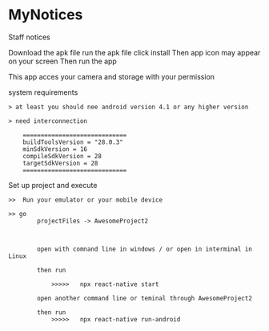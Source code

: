 # MyNotices
Staff notices

Download the apk file 
run the apk file
click install 
Then app icon may appear on your screen 
Then run the app


This app acces your camera and storage with your permission


system  requirements

 	> at least you should nee android version 4.1 or any higher version

 	> need interconnection

 		=============================
 		buildToolsVersion = "28.0.3"
        minSdkVersion = 16
        compileSdkVersion = 28
        targetSdkVersion = 28
        =============================





Set up project and execute

	>>  Run your emulator or your mobile device

	>> go 
			projectFiles -> AwesomeProject2 



			open with comnand line in windows / or open in interminal in Linux

			then run

				>>>>>   npx react-native start

			open another command line or teminal through AwesomeProject2

			then run
			 	>>>>>   npx react-native run-android

	



